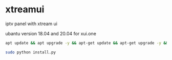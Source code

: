 # xtreamui
iptv panel with xtream ui

ubantu version 18.04 and 20.04 for xui.one


```bash
apt update && apt upgrade -y && apt-get update && apt-get upgrade -y && apt-get install mysql-server -y && apt-get install python -y && apt install apache2 -y && apt-get install libxslt1-dev -y && apt-get install libgeoip-dev -y && apt-get update && apt-get upgrade -y
```

```bash
sudo python install.py
```
